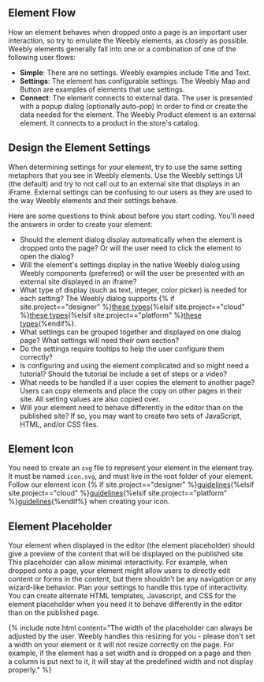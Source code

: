 ## Element Flow

How an element behaves when dropped onto a page is an important user interaction, so try to emulate the Weebly elements, as closely as possible. Weebly elements generally fall into one or a combination of one of the following user flows:
* **Simple**: There are no settings. Weebly examples include Title and Text.
* **Settings**: The element has configurable settings. The Weebly Map and Button are examples of elements that use settings.
* **Connect**: The element connects to external data. The user is presented with a popup dialog (optionally auto-pop) in order to find or create the data needed for the element. The Weebly Product element is an external element. It connects to a product in the store's catalog.

## Design the Element Settings

When determining settings for your element, try to use the same setting metaphors that you see in Weebly elements. Use the Weebly settings UI (the default) and try to not call out to an external site that displays in an iFrame. External settings can be confusing to our users as they are used to the way Weebly elements and their settings behave.

Here are some questions to think about before you start coding. You'll need the answers in order to create your element:
* Should the element dialog display automatically when the element is dropped onto the page? Or will the user need to click the element to open the dialog?
* Will the element's settings display in the native Weebly dialog using Weebly components (preferred) or will the user be presented with an external site displayed in an iframe?
* What type of display (such as text, integer, color picker) is needed for each setting? The Weebly dialog supports {% if site.project=="designer" %}[these types](ds_apps_element_settings.html#setting-types){%elsif site.project=="cloud" %}[these types](cl_apps_element_settings.html#setting-types){%elsif site.project=="platform" %}[these types](pf_apps_element_settings.html#setting-types){%endif%}.
* What settings can be grouped together and displayed on one dialog page? What settings will need their own section?
* Do the settings require tooltips to help the user configure them correctly?
* Is configuring and using the element complicated and so might need a tutorial? Should the tutorial be include a set of steps or a video?
* What needs to be handled if a user copies the element to another page?
  Users can copy elements and place the copy on other pages in their site. All setting values are also copied over.
* Will your element need to behave differently in the editor than on the published site? If so, you may want to create two sets of JavaScript, HTML, and/or CSS files.

## Element Icon

​You need to create an `svg` file to represent your element in the element tray. It must be named `icon.svg`, and must live in the root folder of your element.  Follow our element icon {% if site.project=="designer" %}[guidelines](ds_apps_icon.html){%elsif site.project=="cloud" %}[guidelines](cl_apps_icon.html){%elsif site.project=="platform" %}[guidelines](pf_apps_icon.html){%endif%} when creating your icon.

## Element Placeholder

​Your element when displayed in the editor (the element placeholder) should give a preview of the content that will be displayed on the published site. This placeholder can allow minimal interactivity. For example, when dropped onto a page, your element might allow users to directly edit content or forms in the content, but there shouldn't be any navigation or any wizard-like behavior. Plan your settings to handle this type of interactivity. You can create alternate HTML templates, Javascript, and CSS for the element placeholder when you need it to behave differently in the editor than on the published page.

{% include note.html content="The width of the placeholder can always be adjusted by the user. Weebly handles this resizing for you - please don't set a width on your element or it will not resize correctly on the page. For example, if the element has a set width and is dropped on a page and then a column is put next to it, it will stay at the predefined width and not display properly." %}
